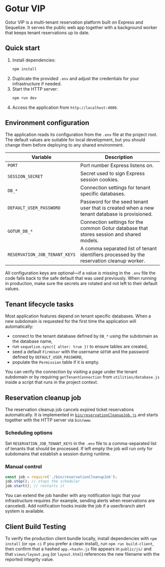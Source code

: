 # Gotur VIP

Gotur VIP is a multi-tenant reservation platform built on Express and Sequelize.
It serves the public web app together with a background worker that keeps tenant
reservations up to date.

## Quick start

1. Install dependencies:
   ```bash
   npm install
   ```
2. Duplicate the provided `.env` and adjust the credentials for your
   infrastructure if needed.
3. Start the HTTP server:
   ```bash
   npm run dev
   ```
4. Access the application from `http://localhost:4000`.

## Environment configuration

The application reads its configuration from the `.env` file at the project
root. The default values are suitable for local development, but you should
change them before deploying to any shared environment.

| Variable | Description |
| --- | --- |
| `PORT` | Port number Express listens on. |
| `SESSION_SECRET` | Secret used to sign Express session cookies. |
| `DB_*` | Connection settings for tenant specific databases. |
| `DEFAULT_USER_PASSWORD` | Password for the seed tenant user that is created when a new tenant database is provisioned. |
| `GOTUR_DB_*` | Connection settings for the common Gotur database that stores session and shared models. |
| `RESERVATION_JOB_TENANT_KEYS` | A comma separated list of tenant identifiers processed by the reservation cleanup worker. |

All configuration keys are optional—if a value is missing in the `.env` file the
code falls back to the safe default that was used previously. When running in
production, make sure the secrets are rotated and not left to their default
values.

## Tenant lifecycle tasks

Most application features depend on tenant specific databases. When a new
subdomain is requested for the first time the application will automatically:

- connect to the tenant database defined by `DB_*` using the subdomain as the
  database name,
- run `sequelize.sync({ alter: true })` to ensure tables are created,
- seed a default `FirmUser` with the username `GOTUR` and the password defined
  by `DEFAULT_USER_PASSWORD`,
- populate the `Permission` table if it is empty.

You can verify the connection by visiting a page under the tenant subdomain or
by requiring `getTenantConnection` from `utilities/database.js` inside a script
that runs in the project context.

## Reservation cleanup job

The reservation cleanup job cancels expired ticket reservations automatically.
It is implemented in [`bin/reservationCleanupJob.js`](bin/reservationCleanupJob.js)
and starts together with the HTTP server via `bin/www`.

### Scheduling options

Set `RESERVATION_JOB_TENANT_KEYS` in the `.env` file to a comma-separated list
of tenants that should be processed. If left empty the job will run only for
subdomains that establish a session during runtime.

### Manual control

```javascript
const job = require('./bin/reservationCleanupJob');
job.stop(); // stops the scheduler
job.start(); // restarts it
```

You can extend the job handler with any notification logic that your
infrastructure requires (for example, sending alerts when reservations are
canceled).
Add notification hooks inside the job if a user/branch alert system is available.

## Client Build Testing

To verify the production client bundle locally, install dependencies with `npm install` (or `npm ci` if you prefer a clean install), run `npm run build-client`, then confirm that a hashed `app.<hash>.js` file appears in `public/js/` and that `views/layout.pug` (or `layout.html`) references the new filename with the reported integrity value.
